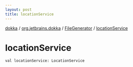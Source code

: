 ```yaml
---
layout: post
title: locationService
---
```

[dokka](../../index.md) / [org.jetbrains.dokka](../index.md) / [FileGenerator](index.md) / [locationService](locationService.md)

# locationService

```
val locationService: LocationService
```
